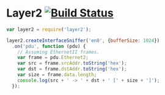 # Layer2 [![Build Status](https://travis-ci.org/mtth/layer2.svg?branch=master)](https://travis-ci.org/mtth/layer2)

```javascript
var layer2 = require('layer2');

layer2.createInterfaceSniffer('en0', {bufferSize: 1024})
  .on('pdu', function (pdu) {
    // Assuming EthernetII frames.
    var frame = pdu.Ethernet2;
    var src = frame.srcAddr.toString('hex');
    var dst = frame.dstAddr.toString('hex');
    var size = frame.data.length;
    console.log(src + ' -> ' + dst + ' [' + size + ']');
  });
```
